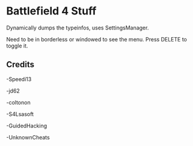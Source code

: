 # Battlefield 4 Stuff

Dynamically dumps the typeinfos, uses SettingsManager.

Need to be in borderless or windowed to see the menu. Press DELETE to toggle it.

## Credits

-Speedi13

-jd62

-coltonon

-S4Lsasoft

-GuidedHacking

-UnknownCheats
